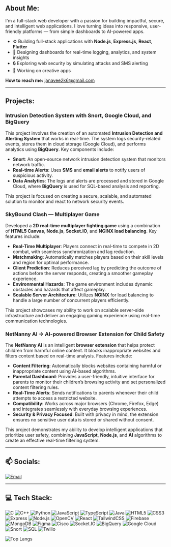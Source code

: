 ## **About Me:**
I'm a full-stack web developer with a passion for building impactful, secure, and intelligent web applications. I love turning ideas into responsive, user-friendly platforms — from simple dashboards to AI-powered apps.
- ⚙️ Building full-stack applications with **Node.js**, **Express.js**, **React**, **Flutter**
- 🧾 Designing dashboards for real-time logging, analytics, and system insights
- 🔒 Exploring web security by simulating attacks and SMS alerting
- 🎨 Working on creative apps

**How to reach me:** [janavee2k6@gmail.com](mailto:janavee2k6@gmail.com)

---

## **Projects:**

### **Intrusion Detection System with Snort, Google Cloud, and BigQuery**
This project involves the creation of an automated **Intrusion Detection and Alerting System** that works in real-time. The system logs security-related events, stores them in cloud storage (Google Cloud), and performs analytics using **BigQuery**. Key components include:
- **Snort**: An open-source network intrusion detection system that monitors network traffic.
- **Real-time Alerts**: Uses **SMS** and **email alerts** to notify users of suspicious activity.
- **Data Analytics**: The logs and alerts are processed and stored in Google Cloud, where **BigQuery** is used for SQL-based analysis and reporting.

This project is focused on creating a secure, scalable, and automated solution to monitor and react to network security events.

### **SkyBound Clash — Multiplayer Game**
Developed a **2D real-time multiplayer fighting game** using a combination of **HTML5 Canvas**, **Node.js**, **Socket.IO**, and **NGINX load balancing**. Key features include:
- **Real-Time Multiplayer**: Players connect in real-time to compete in 2D combat, with seamless synchronization and lag reduction.
- **Matchmaking**: Automatically matches players based on their skill levels and region for optimal performance.
- **Client Prediction**: Reduces perceived lag by predicting the outcome of actions before the server responds, creating a smoother gameplay experience.
- **Environmental Hazards**: The game environment includes dynamic obstacles and hazards that affect gameplay.
- **Scalable Server Architecture**: Utilizes **NGINX** for load balancing to handle a large number of concurrent players efficiently.

This project showcases my ability to work on scalable server-side infrastructure and deliver an engaging gaming experience using real-time communication technologies.

### **NetNanny AI → AI-powered Browser Extension for Child Safety**
The **NetNanny AI** is an intelligent **browser extension** that helps protect children from harmful online content. It blocks inappropriate websites and filters content based on real-time analysis. Features include:
- **Content Filtering**: Automatically blocks websites containing harmful or inappropriate content using AI-based algorithms.
- **Parental Dashboard**: Provides a user-friendly, intuitive interface for parents to monitor their children’s browsing activity and set personalized content filtering rules.
- **Real-Time Alerts**: Sends notifications to parents whenever their child attempts to access a restricted website.
- **Compatibility**: Works across major browsers (Chrome, Firefox, Edge) and integrates seamlessly with everyday browsing experiences.
- **Security & Privacy Focused**: Built with privacy in mind, the extension ensures no sensitive user data is stored or shared without consent.

This project demonstrates my ability to develop intelligent applications that prioritize user safety, combining **JavaScript**, **Node.js**, and **AI** algorithms to create an effective real-time filtering system.

---

## **📫 Socials:**
[![Email](https://img.shields.io/badge/Email-D14836?logo=gmail&logoColor=white)](mailto:janavee2k6@gmail.com)

---

## **💻 Tech Stack:**
![C](https://img.shields.io/badge/C-00599C?logo=c&logoColor=white)
![C++](https://img.shields.io/badge/C++-00599C?logo=c%2B%2B&logoColor=white)
![Python](https://img.shields.io/badge/Python-3776AB?logo=python&logoColor=white)
![JavaScript](https://img.shields.io/badge/JavaScript-323330?logo=javascript&logoColor=F7DF1E)
![TypeScript](https://img.shields.io/badge/TypeScript-007ACC?logo=typescript&logoColor=white)
![Java](https://img.shields.io/badge/Java-ED8B00?logo=openjdk&logoColor=white)
![HTML5](https://img.shields.io/badge/HTML5-E34F26?logo=html5&logoColor=white)
![CSS3](https://img.shields.io/badge/CSS3-1572B6?logo=css3&logoColor=white)
![Express](https://img.shields.io/badge/Express-000000?logo=express&logoColor=white)
![Node.js](https://img.shields.io/badge/Node.js-339933?logo=nodedotjs&logoColor=white)
![OpenCV](https://img.shields.io/badge/OpenCV-5C3EE8?logo=opencv&logoColor=white)
![React](https://img.shields.io/badge/React-20232A?logo=react&logoColor=61DAFB)
![TailwindCSS](https://img.shields.io/badge/TailwindCSS-06B6D4?logo=tailwindcss&logoColor=white)
![Firebase](https://img.shields.io/badge/Firebase-FFCA28?logo=firebase&logoColor=black)
![MongoDB](https://img.shields.io/badge/MongoDB-47A248?logo=mongodb&logoColor=white)
![Figma](https://img.shields.io/badge/Figma-F24E1E?logo=figma&logoColor=white)
![Cisco](https://img.shields.io/badge/Cisco-1BA0D7?logo=cisco&logoColor=white)
![Socket.IO](https://img.shields.io/badge/Socket.IO-010101?logo=socket-dot-io&logoColor=white)
![BigQuery](https://img.shields.io/badge/BigQuery-4285F4?logo=google-bigquery&logoColor=white)
![Google Cloud](https://img.shields.io/badge/Google_Cloud-4285F4?logo=google-cloud&logoColor=white)
![Snort](https://img.shields.io/badge/Snort-EE0000?logo=snort&logoColor=white)
![SQL](https://img.shields.io/badge/SQL-4479A1?logo=sqlite&logoColor=white)
![Twilio](https://img.shields.io/badge/Twilio-FF4F00?logo=twilio&logoColor=white)

![Top Langs](https://github-readme-stats.vercel.app/api/top-langs/?username=Janavee01&layout=compact&theme=dark)

